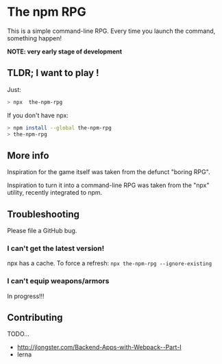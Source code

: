 The npm RPG
===========

This is a simple command-line RPG. Every time you launch the command, something happen!

**NOTE: very early stage of development**


## TLDR; I want to play !

Just:
```bash
> npx  the-npm-rpg
```

If you don't have npx:
```bash
> npm install --global the-npm-rpg
> the-npm-rpg
```


## More info
Inspiration for the game itself was taken from the defunct "boring RPG".

Inspiration to turn it into a command-line RPG was taken from the "npx" utility, recently integrated to npm.


## Troubleshooting
Please file a GitHub bug.

### I can't get the latest version!
npx has a cache. To force a refresh:
`npx the-npm-rpg --ignore-existing`

### I can't equip weapons/armors
In progress!!!


## Contributing
TODO...

* http://jlongster.com/Backend-Apps-with-Webpack--Part-I
* lerna
